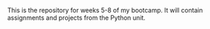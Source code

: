 This is the repository for weeks 5-8 of my bootcamp. 
It will contain assignments and projects from the Python unit.